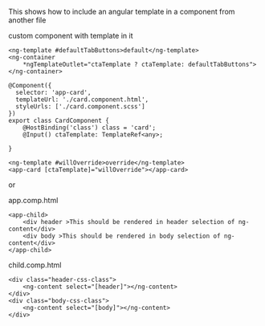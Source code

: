 This shows how to include an angular template in a component from another file

custom component with template in it

```
<ng-template #defaultTabButtons>default</ng-template>
<ng-container
    *ngTemplateOutlet="ctaTemplate ? ctaTemplate: defaultTabButtons">
</ng-container>
```

```
@Component({
  selector: 'app-card',
  templateUrl: './card.component.html',
  styleUrls: ['./card.component.scss']
})
export class CardComponent {
    @HostBinding('class') class = 'card';
    @Input() ctaTemplate: TemplateRef<any>;

}
```

```
<ng-template #willOverride>override</ng-template>
<app-card [ctaTemplate]="willOverride"></app-card>
```




or

app.comp.html
```
<app-child>
    <div header >This should be rendered in header selection of ng-content</div>
    <div body >This should be rendered in body selection of ng-content</div>
</app-child>
```
child.comp.html
```
<div class="header-css-class">
    <ng-content select="[header]"></ng-content>
</div>
<div class="body-css-class">
    <ng-content select="[body]"></ng-content>
</div>
```
